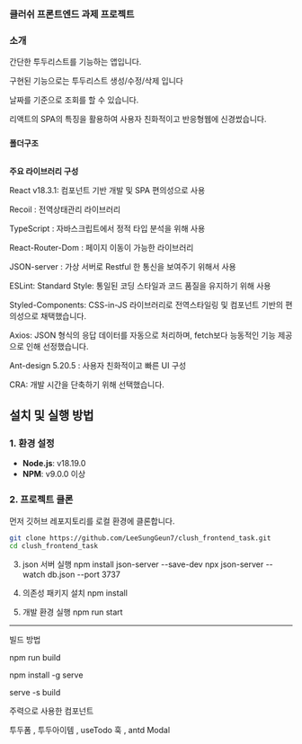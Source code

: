 
### **클러쉬 프론트엔드 과제 프로젝트**


### **소개**
간단한 투두리스트를 기능하는 앱입니다. 

구현된 기능으로는 투두리스트 생성/수정/삭제 입니다 

날짜를 기준으로 조회를 할 수 있습니다.

리액트의 SPA의 특징을 활용하여 사용자 친화적이고 반응형웹에 신경썼습니다. 

###
**폴더구조**

##
**주요 라이브러리 구성**

React v18.3.1: 컴포넌트 기반 개발 및 SPA 편의성으로 사용

Recoil : 전역상태관리 라이브러리 

TypeScript : 자바스크립트에서 정적 타입 분석을 위해 사용

React-Router-Dom : 페이지 이동이 가능한 라이브러리 

JSON-server : 가상 서버로 Restful 한 통신을 보여주기 위해서 사용

ESLint: Standard Style: 통일된 코딩 스타일과 코드 품질을 유지하기 위해 사용

Styled-Components: CSS-in-JS 라이브러리로 전역스타일링 및 컴포넌트 기반의 편의성으로 채택했습니다.

Axios: JSON 형식의 응답 데이터를 자동으로 처리하며, fetch보다 능동적인 기능 제공으로 인해 선정했습니다.

Ant-design 5.20.5 : 사용자 친화적이고 빠른 UI 구성 

CRA: 개발 시간을 단축하기 위해 선택했습니다.




## 설치 및 실행 방법

### 1. 환경 설정
- **Node.js**: v18.19.0
- **NPM**: v9.0.0 이상

### 2. 프로젝트 클론
먼저 깃허브 레포지토리를 로컬 환경에 클론합니다.

```bash
git clone https://github.com/LeeSungGeun7/clush_frontend_task.git
cd clush_frontend_task
```

3. json 서버 실행
npm install json-server --save-dev
npx json-server --watch db.json --port 3737

5. 의존성 패키지 설치
npm install

6. 개발 환경 실행
npm run start

------------------------
빌드 방법 

npm run build

npm install -g serve

serve -s build


주력으로 사용한 컴포넌트

투두폼 , 투두아이템 , useTodo 훅 , antd Modal 

